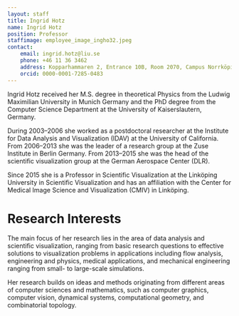 ```yaml
---
layout: staff
title: Ingrid Hotz
name: Ingrid Hotz
position: Professor
staffimage: employee_image_ingho32.jpeg
contact:
    email: ingrid.hotz@liu.se
    phone: +46 11 36 3462
    address: Kopparhammaren 2, Entrance 10B, Room 2070, Campus Norrköping
    orcid: 0000-0001-7285-0483
---
```


Ingrid Hotz received her M.S. degree in theoretical Physics from the Ludwig Maximilian University in Munich Germany and the PhD degree from the Computer Science Department at the University of Kaiserslautern, Germany.

During 2003–2006 she worked as a postdoctoral researcher at the Institute for Data Analysis and Visualization (IDAV) at the University of California. From 2006–2013 she was the leader of a research group at the Zuse Institute in Berlin Germany. From 2013–2015 she was the head of the scientific visualization group at the German Aerospace Center (DLR). 

Since 2015 she is a Professor in Scientific Visualization at the Linköping University in Scientific Visualization and has an affiliation with the Center for Medical Image Science and Visualization (CMIV) in Linköping.

# Research Interests

The main focus of her research lies in the area of data analysis and scientific visualization, ranging from basic research questions to effective solutions to visualization problems in applications including flow analysis, engineering and physics, medical applications, and mechanical engineering ranging from small- to large-scale simulations.

Her research builds on ideas and methods originating from different areas of computer sciences and mathematics, such as computer graphics, computer vision, dynamical systems, computational geometry, and combinatorial topology.